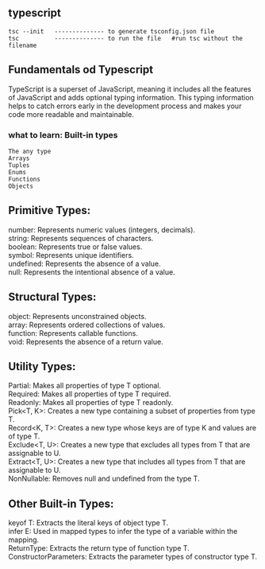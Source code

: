 ## typescript

```
tsc --init   -------------- to generate tsconfig.json file   
tsc          -------------- to run the file   #run tsc without the filename   
```
## Fundamentals od Typescript

TypeScript is a superset of JavaScript, meaning it includes all the features of JavaScript and adds optional typing information. This typing information helps to catch errors early in the development process and makes your code more readable and maintainable.

### what to learn: Built-in types

```
The any type  
Arrays  
Tuples  
Enums  
Functions  
Objects  
```

## Primitive Types:

number: Represents numeric values (integers, decimals).  
string: Represents sequences of characters.  
boolean: Represents true or false values.   
symbol: Represents unique identifiers.   
undefined: Represents the absence of a value.   
null: Represents the intentional absence of a value.   

## Structural Types:

object: Represents unconstrained objects.  
array: Represents ordered collections of values.  
function: Represents callable functions.   
void: Represents the absence of a return value.  

## Utility Types:

Partial<T>: Makes all properties of type T optional.   
Required<T>: Makes all properties of type T required.   
Readonly<T>: Makes all properties of type T readonly.    
Pick<T, K>: Creates a new type containing a subset of properties from type T.   
Record<K, T>: Creates a new type whose keys are of type K and values are of type T.   
Exclude<T, U>: Creates a new type that excludes all types from T that are assignable to U.   
Extract<T, U>: Creates a new type that includes all types from T that are assignable to U.   
NonNullable<T>: Removes null and undefined from the type T.   

## Other Built-in Types:

keyof T: Extracts the literal keys of object type T.   
infer E: Used in mapped types to infer the type of a variable within the mapping.   
ReturnType<T>: Extracts the return type of function type T.   
ConstructorParameters<T>: Extracts the parameter types of constructor type T.   
